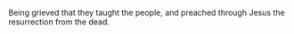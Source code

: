 Being grieved that they taught the people, and preached through Jesus the resurrection from the dead.
